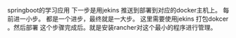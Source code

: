 springboot的学习应用
下一步是用jekins 推送到部署到对应的docker主机上。
每前进一小步。 都是一个进步，最终就是一大步。
这里需要使用jekins 打包dokcer 。然后部署
这个步骤完成后。就是安装rancher对这个最小的程序进行管理。